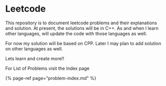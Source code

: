# Leetcode

This repository is to document leetcode problems and their explanations and solution. At present, the solutions will be in C++. As and when I learn other languages, will update the code with those languages as well.

For now my solution will be based on CPP. Later I may plan to add solution on other languages as well.

Lets learn and create more!!

For List of Problems visit the Index page

{% page-ref page="problem-index.md" %}



